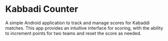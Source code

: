 # Kabbadi Counter
 A simple Android application to track and manage scores for Kabaddi matches. This app provides an intuitive interface for scoring, with the ability to increment points for two teams and reset the score as needed.
